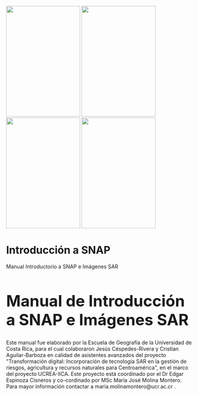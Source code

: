 <img src="https://github.com/Emmanuel461/Introducci-n-a-SNAP/blob/main/Im%C3%A1genes/ucrea.jpg" width="200" height="300"> <img src="https://github.com/Emmanuel461/Introducci-n-a-SNAP/blob/main/Im%C3%A1genes/eg.jpg" width="200" height="300"> <img src="https://github.com/Emmanuel461/Introducci-n-a-SNAP/blob/main/Im%C3%A1genes/ucr.jpg" width="200" height="300"> <img src="https://github.com/Emmanuel461/Introducci-n-a-SNAP/blob/main/Im%C3%A1genes/iica.png" width="200" height="300">

# Introducción a SNAP

Manual Introductorio a SNAP e Imágenes SAR



<h1 style="font-size:300%;">Manual de Introducción a SNAP e Imágenes SAR</h1> 

<p>Este manual fue elaborado por la Escuela de Geografía de la Universidad de Costa Rica, para el cual colaboraron Jesús Céspedes-Rivera y Cristian Aguilar-Barboza en calidad de asistentes avanzados del proyecto "Transformación digital: Incorporación de tecnología SAR en la gestión de riesgos, agricultura y recursos naturales para Centroamérica", en el marco del proyecto UCREA-IICA.
Este proyecto está coordinado por el Dr Edgar Espinoza Cisneros y co-cordinado por MSc María José Molina Montero. Para mayor información contactar a maria.molinamontero@ucr.ac.cr .</p>

   
